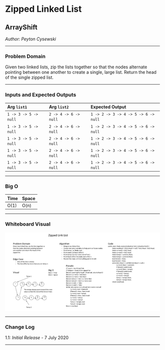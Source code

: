# Zipped Linked List

## ArrayShift
*Author: Peyton Cysewski*

---

### Problem Domain

Given two linked lists, zip the lists together so that the nodes alternate pointing between one another to create a single, large list. Return the head of the single zipped list.

---

### Inputs and Expected Outputs

| Arg ```list1``` | Arg ```list2``` | Expected Output |
| :----------- | :----------- | :----------- |
| ```1 -> 3 -> 5 -> null``` | ```2 -> 4 -> 6 -> null``` | ```1 -> 2 -> 3 -> 4 -> 5 -> 6 -> null``` |
| ```1 -> 3 -> 5 -> null``` | ```2 -> 4 -> 6 -> null``` | ```1 -> 2 -> 3 -> 4 -> 5 -> 6 -> null``` |
| ```1 -> 3 -> 5 -> null``` | ```2 -> 4 -> 6 -> null``` | ```1 -> 2 -> 3 -> 4 -> 5 -> 6 -> null``` |
| ```1 -> 3 -> 5 -> null``` | ```2 -> 4 -> 6 -> null``` | ```1 -> 2 -> 3 -> 4 -> 5 -> 6 -> null``` |
| ```1 -> 3 -> 5 -> null``` | ```2 -> 4 -> 6 -> null``` | ```1 -> 2 -> 3 -> 4 -> 5 -> 6 -> null``` |

---

### Big O


| Time | Space |
| :----------- | :----------- |
| O(1) | O(n) |


---


### Whiteboard Visual
![Zipped Linked List Whiteboard](./assets/ZippedListWhiteboard.png)


---

### Change Log
1.1: *Initial Release* - 7 July 2020  

---